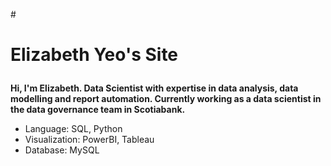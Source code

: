 #<h1>Elizabeth Yeo's Site
  <a href="mailto:lizsyeo@gmail.com" target="_blank">
    <i class="fas fa-envelope"></i>
  </a>
  <a href="https://github.com/lizsyeo" target="_blank">
    <i class="fab fa-github"></i>
  </a>
  <a href="https://linkedin.com/in/lizsyeo" target="_blank">
    <i class="fab fa-linkedin"></i>
  </a>
</h1>

**Hi, I'm Elizabeth. Data Scientist with expertise in data analysis, data modelling and report automation. Currently working as a data scientist in the data governance team in Scotiabank.**  



- Language: SQL, Python
- Visualization: PowerBI, Tableau
- Database: MySQL

<link rel="stylesheet" href="/assets/main.css">

